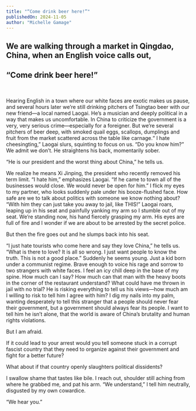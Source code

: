 ```yaml
---
title: "“Come drink beer here!”"
publishedOn: 2024-11-05
author: "Michelle Gamage"
---
```


## We are walking through a market in Qingdao, China, when an English voice calls out,

## “Come drink beer here!”

‍

Hearing English in a town where our white faces are exotic makes us pause, and several hours later we’re still drinking pitchers of Tsingtao beer with our new friend—a local named Laogai.
He’s a musician and deeply political in a way that makes us uncomfortable. In China to criticize the government is a very, very serious crime—especially for a foreigner.
But we’re several pitchers of beer deep, with smoked quail eggs, scallops, dumplings and fruit from the market scattered across the table like carnage.“
I hate cheesingting,” Laogai slurs, squinting to focus on us. “Do you know him?”
We admit we don’t.
He straightens his back, momentarily sober.

“He is our president and the worst thing about China,” he tells us.

We realize he means Xi Jinping, the president who recently removed his term limit.
“I hate him,” emphasizes Laogai. “If he came to town all of the businesses would close. We would never be open for him.”
I flick my eyes to my partner, who looks suddenly pale under his booze-flushed face. How safe are we to talk about politics with someone we know nothing about?
“With him they can just take you away to jail, like THIS!” Laogai roars, leaping up in his seat and painfully yanking my arm so I stumble out of my seat.
We’re standing now, his hand fiercely grasping my arm. His eyes are full of fire and I wonder if we are about to be arrested by the secret police.

But then the fire goes out and
he slumps back into his seat.

“I just hate tourists who come here and say they love China,” he tells us. “What is there to love? It is all so wrong. I just want people to know the truth. This is not a good place.”
Suddenly he seems young. Just a kid born under a communist regime. Brave enough to voice his rage and sorrow to two strangers with white faces.
I feel an icy chill deep in the base of my spine. How much can I say? How much can that man with the heavy boots in the corner of the restaurant understand? What could have me thrown in jail with no trial?
He is risking everything to tell us his views—how much am I willing to risk to tell him I agree with him? I dig my nails into my palm, wanting desperately to tell this stranger that a people should never fear their government, but a government should always fear its people. I want to tell him he isn’t alone, that the world is aware of China’s brutality and human rights violations.

But I am afraid.

If it could lead to your arrest would you tell someone stuck in a corrupt fascist country that they need to organize against their government and fight for a better future?

What about if that country openly
slaughters political dissidents?

I swallow shame that tastes like bile.
I reach out, shoulder still aching from where he grabbed me, and pat his arm.
“We understand,” I tell him neutrally, disgusted by my own cowardice.

“We hear you.”

‍
